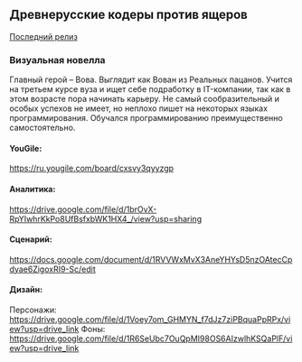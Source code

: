 ## Древнерусские кодеры против ящеров

[Последний релиз](https://github.com/MRCO387/ancientCodersVSLizards/releases)

### Визуальная новелла

Главный герой – Вова. Выглядит как Вован из Реальных пацанов.
Учится на третьем курсе вуза и ищет себе подработку в IT-компании,
так как в этом возрасте пора начинать карьеру.
Не самый сообразительный и особых успехов не имеет,
но неплохо пишет на некоторых языках программирования.
Обучался программированию преимущественно самостоятельно.

#### YouGile:

https://ru.yougile.com/board/cxsvy3qyyzgp

#### Аналитика:

https://drive.google.com/file/d/1brOvX-RpYIwhrKkPo8UfBsfxbWK1HX4_/view?usp=sharing

#### Сценарий:

https://docs.google.com/document/d/1RVVWxMvX3AneYHYsD5nzOAtecCpdyae6ZigoxRI9-Sc/edit

#### Дизайн:

Персонажи: https://drive.google.com/file/d/1Voey7om_GHMYN_f7dJz7ziPBquaPpRPx/view?usp=drive_link
Фоны: https://drive.google.com/file/d/1R6SeUbc7OuQpMI98OS6AIzwlhKSQaPlF/view?usp=drive_link
